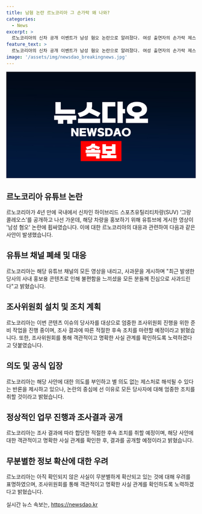 ```yaml
---
title: 남혐 논란 르노코리아 그 손가락 왜 나와?
categories:
  - News
excerpt: >
  르노코리아의 신차 공개 이벤트가 남성 혐오 논란으로 알려졌다. 여성 출연자의 손가락 제스처가 논란을 일으켜 온라인에서 확산되었고, 이에 대한 르노코리아의 공식 입장문과 조치가 발표되었다. 회사는 해당 영상을 내리고 사과문을 게시했으며, 엄중한 조사를 약속했다. 이에 대한 후속 조치는 조사 결과를 토대로 결정될 예정이며, 조사 도출 전까지 관련 당사자의 직무수행이 금지될 것이라 밝혔다. 르노코리아는 무분별한 사실 확산에 우려를 표했고, 객관적이고 명확한 사실 관계 확인을 위해 노력하겠다고 전했다.
feature_text: >
  르노코리아의 신차 공개 이벤트가 남성 혐오 논란으로 알려졌다. 여성 출연자의 손가락 제스처가 논란을 일으켜 온라인에서 확산되었고, 이에 대한 르노코리아의 공식 입장문과 조치가 발표되었다. 회사는 해당 영상을 내리고 사과문을 게시했으며, 엄중한 조사를 약속했다. 이에 대한 후속 조치는 조사 결과를 토대로 결정될 예정이며, 조사 도출 전까지 관련 당사자의 직무수행이 금지될 것이라 밝혔다. 르노코리아는 무분별한 사실 확산에 우려를 표했고, 객관적이고 명확한 사실 관계 확인을 위해 노력하겠다고 전했다.
image: '/assets/img/newsdao_breakingnews.jpg'
---
```


<p><img src="/assets/img/newsdao_breakingnews.jpg" alt="pcversion 속보" /></p>

<h2 data-ke-size="size26">르노코리아 유튜브 논란</h2>

<p data-ke-size="size16">르노코리아가 4년 만에 국내에서 신차인 하이브리드 스포츠유틸리티차량(SUV) ‘그랑 콜레오스’를 공개하고 나선 가운데, 해당 차량을 홍보하기 위해 유튜브에 게시한 영상이 '남성 혐오' 논란에 휩싸였습니다. 이에 대한 르노코리아의 대응과 관련하여 다음과 같은 사안이 발생했습니다.</p>

<h2 data-ke-size="size26">유튜브 채널 폐쇄 및 대응</h2>

<p data-ke-size="size16">르노코리아는 해당 유튜브 채널의 모든 영상을 내리고, 사과문을 게시하며 "최근 발생한 당사의 사내 홍보용 콘텐츠로 인해 불편함을 느끼셨을 모든 분들께 진심으로 사과드린다"고 밝혔습니다.</p>

<h2 data-ke-size="size26">조사위원회 설치 및 조치 계획</h2>

<p data-ke-size="size16">르노코리아는 이번 콘텐츠 이슈의 당사자를 대상으로 엄중한 조사위원회 진행을 위한 준비 작업을 진행 중이며, 조사 결과에 따른 적절한 후속 조치를 마련할 예정이라고 밝혔습니다. 또한, 조사위원회를 통해 객관적이고 명확한 사실 관계를 확인하도록 노력하겠다고 덧붙였습니다.</p>

<h2 data-ke-size="size26">의도 및 공식 입장</h2>

<p data-ke-size="size16">르노코리아는 해당 사안에 대한 의도를 부인하고 별 의도 없는 제스처로 해석될 수 있다는 반론을 제시하고 있으나, 논란의 중심에 선 이유로 모든 당사자에 대해 엄중한 조치를 취할 것이라고 밝혔습니다.</p>

<h2 data-ke-size="size26">정상적인 업무 진행과 조사결과 공개</h2>

<p data-ke-size="size16">르노코리아는 조사 결과에 따라 합당한 적절한 후속 조치를 취할 예정이며, 해당 사안에 대한 객관적이고 명확한 사실 관계를 확인한 후, 결과를 공개할 예정이라고 밝혔습니다.</p>

<h2 data-ke-size="size26">무분별한 정보 확산에 대한 우려</h2>

<p data-ke-size="size16">르노코리아는 아직 확인되지 않은 사실이 무분별하게 확산되고 있는 것에 대해 우려를 표명하였으며, 조사위원회를 통해 객관적이고 명확한 사실 관계를 확인하도록 노력하겠다고 밝혔습니다.</p>
실시간 뉴스 속보는, <a href="https://newsdao.kr" rel="dofollow">https://newsdao.kr</a>


